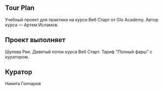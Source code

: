 ## Tour Plan
Учебный проект для практики на курсе Веб Старт от Glo Academy. Автор курса — Артем Исламов.  
## Проект выполняет
Шулева Рия. Девятый поток курса Веб Старт. Тариф "Полный фарш" с куратором.  
## Куратор
Никита Гончаров